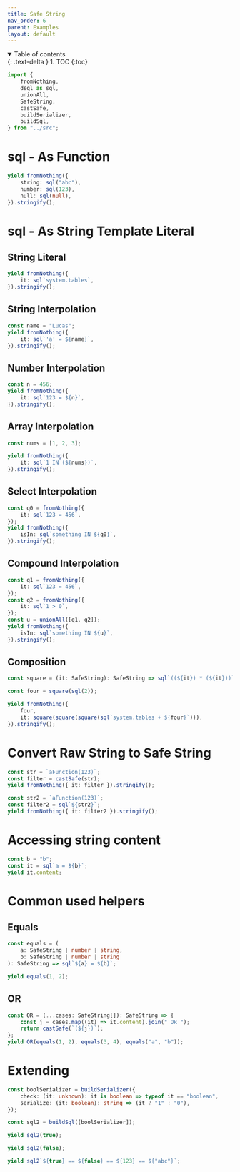 ```yaml
---
title: Safe String
nav_order: 6
parent: Examples
layout: default
---
```


<details open markdown="block">
  <summary>
    Table of contents
  </summary>
  {: .text-delta }
1. TOC
{:toc}
</details>

```ts eval --replacePrintedInput=../src,sql-select-ts
import {
    fromNothing,
    dsql as sql,
    unionAll,
    SafeString,
    castSafe,
    buildSerializer,
    buildSql,
} from "../src";
```

# sql - As Function

```ts eval --yield=sql
yield fromNothing({
    string: sql("abc"),
    number: sql(123),
    null: sql(null),
}).stringify();
```

# sql - As String Template Literal

## String Literal

```ts eval --yield=sql
yield fromNothing({
    it: sql`system.tables`,
}).stringify();
```

## String Interpolation

```ts eval --yield=sql
const name = "Lucas";
yield fromNothing({
    it: sql`'a' = ${name}`,
}).stringify();
```

## Number Interpolation

```ts eval --yield=sql
const n = 456;
yield fromNothing({
    it: sql`123 = ${n}`,
}).stringify();
```

## Array Interpolation

```ts eval --yield=sql
const nums = [1, 2, 3];

yield fromNothing({
    it: sql`1 IN (${nums})`,
}).stringify();
```

## Select Interpolation

```ts eval --yield=sql
const q0 = fromNothing({
    it: sql`123 = 456`,
});
yield fromNothing({
    isIn: sql`something IN ${q0}`,
}).stringify();
```

## Compound Interpolation

```ts eval --yield=sql
const q1 = fromNothing({
    it: sql`123 = 456`,
});
const q2 = fromNothing({
    it: sql`1 > 0`,
});
const u = unionAll([q1, q2]);
yield fromNothing({
    isIn: sql`something IN ${u}`,
}).stringify();
```

## Composition

```ts eval --yield=sql
const square = (it: SafeString): SafeString => sql`((${it}) * (${it}))`;

const four = square(sql(2));

yield fromNothing({
    four,
    it: square(square(square(sql`system.tables + ${four}`))),
}).stringify();
```

# Convert Raw String to Safe String

```ts eval --yield=sql
const str = `aFunction(123)`;
const filter = castSafe(str);
yield fromNothing({ it: filter }).stringify();
```

```ts eval --yield=sql
const str2 = `aFunction(123)`;
const filter2 = sql`${str2}`;
yield fromNothing({ it: filter2 }).stringify();
```

# Accessing string content

```ts eval --yield=sql
const b = "b";
const it = sql`a = ${b}`;
yield it.content;
```

# Common used helpers

## Equals

```ts eval --yield=json
const equals = (
    a: SafeString | number | string,
    b: SafeString | number | string
): SafeString => sql`${a} = ${b}`;

yield equals(1, 2);
```

## OR

```ts eval --yield=json
const OR = (...cases: SafeString[]): SafeString => {
    const j = cases.map((it) => it.content).join(" OR ");
    return castSafe(`(${j})`);
};
yield OR(equals(1, 2), equals(3, 4), equals("a", "b"));
```

# Extending

```ts eval
const boolSerializer = buildSerializer({
    check: (it: unknown): it is boolean => typeof it == "boolean",
    serialize: (it: boolean): string => (it ? "1" : "0"),
});

const sql2 = buildSql([boolSerializer]);
```

```ts eval --yield=json
yield sql2(true);
```

```ts eval --yield=json
yield sql2(false);
```

```ts eval --yield=json
yield sql2`${true} == ${false} == ${123} == ${"abc"}`;
```
